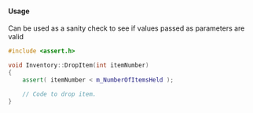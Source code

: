 
#### Usage

Can be used as a sanity check to see if values passed as parameters are valid

```c++
#include <assert.h>

void Inventory::DropItem(int itemNumber)
{
	assert( itemNumber < m_NumberOfItemsHeld );

	// Code to drop item.
}
```
